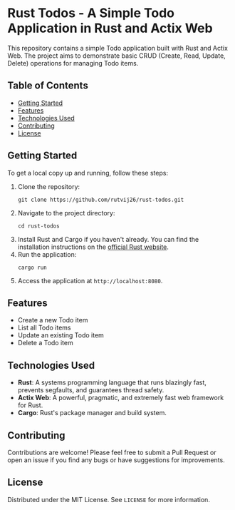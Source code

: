 # Rust Todos - A Simple Todo Application in Rust and Actix Web

This repository contains a simple Todo application built with Rust and Actix Web. The project aims to demonstrate basic CRUD (Create, Read, Update, Delete) operations for managing Todo items.

## Table of Contents

- [Getting Started](#getting-started)
- [Features](#features)
- [Technologies Used](#technologies-used)
- [Contributing](#contributing)
- [License](#license)

## Getting Started

To get a local copy up and running, follow these steps:

1. Clone the repository:
   ```
   git clone https://github.com/rutvij26/rust-todos.git
   ```
2. Navigate to the project directory:
   ```
   cd rust-todos
   ```
3. Install Rust and Cargo if you haven't already. You can find the installation instructions on the [official Rust website](https://www.rust-lang.org/tools/install).
4. Run the application:
   ```
   cargo run
   ```
5. Access the application at `http://localhost:8080`.

## Features

- Create a new Todo item
- List all Todo items
- Update an existing Todo item
- Delete a Todo item

## Technologies Used

- **Rust**: A systems programming language that runs blazingly fast, prevents segfaults, and guarantees thread safety.
- **Actix Web**: A powerful, pragmatic, and extremely fast web framework for Rust.
- **Cargo**: Rust's package manager and build system.

## Contributing

Contributions are welcome! Please feel free to submit a Pull Request or open an issue if you find any bugs or have suggestions for improvements.

## License

Distributed under the MIT License. See `LICENSE` for more information.
